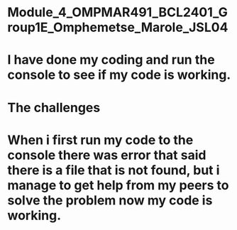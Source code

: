 # Module_4_OMPMAR491_BCL2401_Group1E_Omphemetse_Marole_JSL04

# I have done my coding and run the console to see if my code is working.

# The challenges

# When i first run my code to the console there was error that said there is a file that is not found, but i manage to get help from my peers to solve the problem now my code is working.
